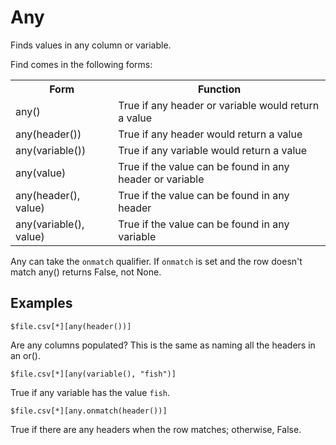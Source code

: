 
# Any

Finds values in any column or variable.

Find comes in the following forms:

<table>
<tr><th> Form     </th><th>Function                       </th></tr>
<tr><td> any()  </td><td>True if any header or variable would return a value     </td></tr>
<tr><td> any(header())  </td><td> True if any header would return a value  </td></tr>
<tr><td> any(variable())  </td><td> True if any variable would return a value   </td></tr>
<tr><td> any(value)  </td><td> True if the value can be found in any header or variable  </td></tr>
<tr><td> any(header(), value)  </td><td> True if the value can be found in any header  </td></tr>
<tr><td> any(variable(), value)  </td><td> True if the value can be found in any variable</td></tr>
</table>

Any can take the `onmatch` qualifier. If `onmatch` is set and the row doesn't match any() returns False, not None.

## Examples

    $file.csv[*][any(header())]

Are any columns populated? This is the same as naming all the headers in an or().

    $file.csv[*][any(variable(), "fish")]

True if any variable has the value `fish`.

    $file.csv[*][any.onmatch(header())]

True if there are any headers when the row matches; otherwise, False.

